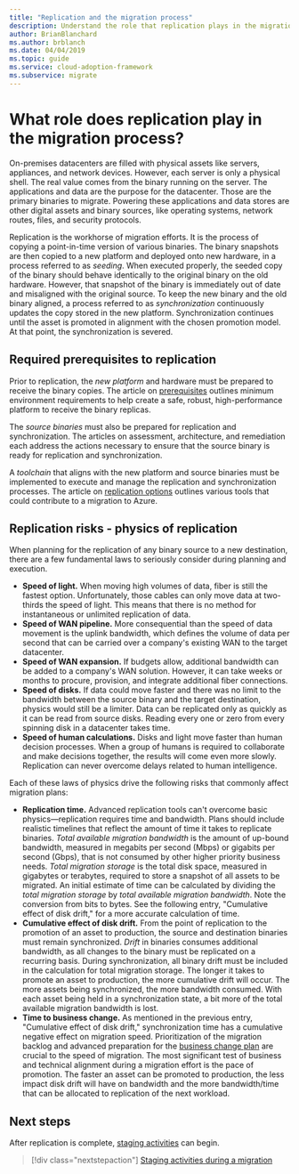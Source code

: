 ```yaml
---
title: "Replication and the migration process"
description: Understand the role that replication plays in the migration process, as well as how to plan for the prerequisites and risks of replication activities.
author: BrianBlanchard
ms.author: brblanch
ms.date: 04/04/2019
ms.topic: guide
ms.service: cloud-adoption-framework
ms.subservice: migrate
---
```


<!-- markdownlint-disable MD026 -->

# What role does replication play in the migration process?

On-premises datacenters are filled with physical assets like servers, appliances, and network devices. However, each server is only a physical shell. The real value comes from the binary running on the server. The applications and data are the purpose for the datacenter. Those are the primary binaries to migrate. Powering these applications and data stores are other digital assets and binary sources, like operating systems, network routes, files, and security protocols.

Replication is the workhorse of migration efforts. It is the process of copying a point-in-time version of various binaries. The binary snapshots are then copied to a new platform and deployed onto new hardware, in a process referred to as *seeding*. When executed properly, the seeded copy of the binary should behave identically to the original binary on the old hardware. However, that snapshot of the binary is immediately out of date and misaligned with the original source. To keep the new binary and the old binary aligned, a process referred to as *synchronization* continuously updates the copy stored in the new platform. Synchronization continues until the asset is promoted in alignment with the chosen promotion model. At that point, the synchronization is severed.

## Required prerequisites to replication

Prior to replication, the *new platform* and hardware must be prepared to receive the binary copies. The article on [prerequisites](../prerequisites/index.md) outlines minimum environment requirements to help create a safe, robust, high-performance platform to receive the binary replicas.

The *source binaries* must also be prepared for replication and synchronization. The articles on assessment, architecture, and remediation each address the actions necessary to ensure that the source binary is ready for replication and synchronization.

A *toolchain* that aligns with the new platform and source binaries must be implemented to execute and manage the replication and synchronization processes. The article on [replication options](./replicate-options.md) outlines various tools that could contribute to a migration to Azure.

## Replication risks - physics of replication

When planning for the replication of any binary source to a new destination, there are a few fundamental laws to seriously consider during planning and execution.

- **Speed of light.** When moving high volumes of data, fiber is still the fastest option. Unfortunately, those cables can only move data at two-thirds the speed of light. This means that there is no method for instantaneous or unlimited replication of data.
- **Speed of WAN pipeline.** More consequential than the speed of data movement is the uplink bandwidth, which defines the volume of data per second that can be carried over a company's existing WAN to the target datacenter.
- **Speed of WAN expansion.** If budgets allow, additional bandwidth can be added to a company's WAN solution. However, it can take weeks or months to procure, provision, and integrate additional fiber connections.
- **Speed of disks.** If data could move faster and there was no limit to the bandwidth between the source binary and the target destination, physics would still be a limiter. Data can be replicated only as quickly as it can be read from source disks. Reading every one or zero from every spinning disk in a datacenter takes time.
- **Speed of human calculations.** Disks and light move faster than human decision processes. When a group of humans is required to collaborate and make decisions together, the results will come even more slowly. Replication can never overcome delays related to human intelligence.

Each of these laws of physics drive the following risks that commonly affect migration plans:

- **Replication time.** Advanced replication tools can't overcome basic physics&mdash;replication requires time and bandwidth. Plans should include realistic timelines that reflect the amount of time it takes to replicate binaries. *Total available migration bandwidth* is the amount of up-bound bandwidth, measured in megabits per second (Mbps) or gigabits per second (Gbps), that is not consumed by other higher priority business needs. *Total migration storage* is the total disk space, measured in gigabytes or terabytes, required to store a snapshot of all assets to be migrated. An initial estimate of time can be calculated by dividing the *total migration storage* by *total available migration bandwidth*. Note the conversion from bits to bytes. See the following entry, "Cumulative effect of disk drift," for a more accurate calculation of time.
- **Cumulative effect of disk drift.** From the point of replication to the promotion of an asset to production, the source and destination binaries must remain synchronized. *Drift* in binaries consumes additional bandwidth, as all changes to the binary must be replicated on a recurring basis. During synchronization, all binary drift must be included in the calculation for total migration storage. The longer it takes to promote an asset to production, the more cumulative drift will occur. The more assets being synchronized, the more bandwidth consumed. With each asset being held in a synchronization state, a bit more of the total available migration bandwidth is lost.
- **Time to business change.** As mentioned in the previous entry, "Cumulative effect of disk drift," synchronization time has a cumulative negative effect on migration speed. Prioritization of the migration backlog and advanced preparation for the [business change plan](../optimize/business-change-plan.md) are crucial to the speed of migration. The most significant test of business and technical alignment during a migration effort is the pace of promotion. The faster an asset can be promoted to production, the less impact disk drift will have on bandwidth and the more bandwidth/time that can be allocated to replication of the next workload.

## Next steps

After replication is complete, [staging activities](./stage.md) can begin.

> [!div class="nextstepaction"]
> [Staging activities during a migration](./stage.md)
